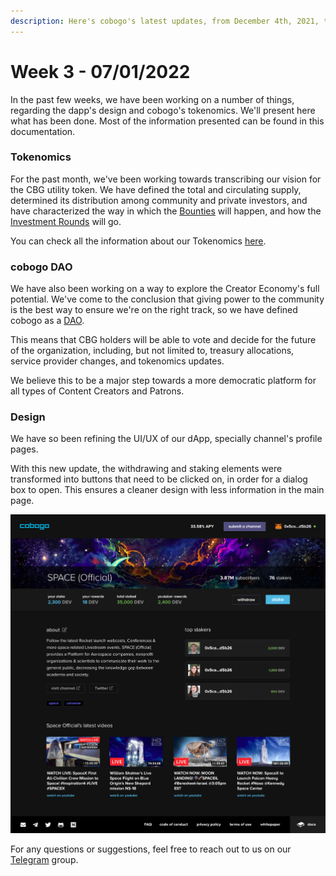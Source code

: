 ```yaml
---
description: Here's cobogo's latest updates, from December 4th, 2021, to January 7th, 2022.
---
```


# Week 3 - 07/01/2022

In the past few weeks, we have been working on a number of things, regarding the dapp's design and cobogo's tokenomics. We'll present here what has been done. Most of the information presented can be found in this documentation.

### Tokenomics

For the past month, we've been working towards transcribing our vision for the CBG utility token. We have defined the total and circulating supply, determined its distribution among community and private investors, and have characterized the way in which the [Bounties](broken-reference) will happen, and how the [Investment Rounds](broken-reference) will go.

You can check all the information about our Tokenomics [here](../../token/tokenomics.md).&#x20;

### cobogo DAO

We have also been working on a way to explore the Creator Economy's full potential. We've come to the conclusion that giving power to the community is the best way to ensure we're on the right track, so we have defined cobogo as a [DAO](broken-reference).&#x20;

This means that CBG holders will be able to vote and decide for the future of the organization, including, but not limited to, treasury allocations, service provider changes, and tokenomics updates.&#x20;

We believe this to be a major step towards a more democratic platform for all types of Content Creators and Patrons.

### Design

We have so been refining the UI/UX of our dApp, specially channel's profile pages.

With this new update, the withdrawing and staking elements were transformed into buttons that need to be clicked on, in order for a dialog box to open. This ensures a cleaner design with less information in the main page.

![](<../../.gitbook/assets/Profile v2 - 01.png>)

For any questions or suggestions, feel free to reach out to us on our [Telegram](https://t.me/cobogosocial) group.&#x20;
